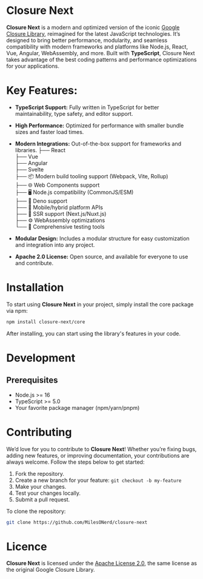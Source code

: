 # Closure Next

**Closure Next** is a modern and optimized version of the iconic [Google Closure Library](https://github.com/google/closure-library), reimagined for the latest JavaScript technologies. It’s designed to bring better performance, modularity, and seamless compatibility with modern frameworks and platforms like Node.js, React, Vue, Angular, WebAssembly, and more. Built with **TypeScript**, Closure Next takes advantage of the best coding patterns and performance optimizations for your applications.

# Key Features:

- **TypeScript Support:** Fully written in TypeScript for better maintainability, type safety, and editor support.
- **High Performance:** Optimized for performance with smaller bundle sizes and faster load times.
- **Modern Integrations:** Out-of-the-box support for frameworks and libraries.
  ├── React  
  ├── Vue  
  ├── Angular  
  ├── Svelte  
  ├── 📦 Modern build tooling support (Webpack, Vite, Rollup)  
  ├── 🌐 Web Components support  
  ├── 🖥️ Node.js compatibility (CommonJS/ESM)  
  ├── 🦕 Deno support  
  ├── 📱 Mobile/hybrid platform APIs  
  ├── 🔧 SSR support (Next.js/Nuxt.js)  
  ├── ⚙️ WebAssembly optimizations  
  └── 🧪 Comprehensive testing tools  
  
- **Modular Design:** Includes a modular structure for easy customization and integration into any project.
- **Apache 2.0 License:** Open source, and available for everyone to use and contribute.

# Installation

To start using **Closure Next** in your project, simply install the core package via npm:

```bash
npm install closure-next/core
```

After installing, you can start using the library's features in your code.

# Development

## Prerequisites
- Node.js >= 16
- TypeScript >= 5.0
- Your favorite package manager (npm/yarn/pnpm)

# Contributing

We’d love for you to contribute to **Closure Next**! Whether you’re fixing bugs, adding new features, or improving documentation, your contributions are always welcome. Follow the steps below to get started:

1. Fork the repository.
2. Create a new branch for your feature:
`git checkout -b my-feature`
3. Make your changes.
4. Test your changes locally.
5. Submit a pull request.

To clone the repository:

```bash
git clone https://github.com/MilesONerd/closure-next
```

# Licence

**Closure Next** is licensed under the [Apache License 2.0](https://github.com/MilesONerd/closure-next/blob/master/LICENSE), the same license as the original Google Closure Library.
